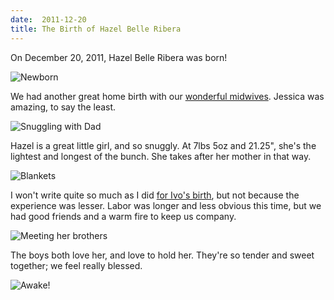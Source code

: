 ```yaml
---
date:  2011-12-20
title: The Birth of Hazel Belle Ribera
---
```

On December 20, 2011, Hazel Belle Ribera was born!

![Newborn](/brendan/images/hazel-birth/01.jpg)

We had another great home birth with our [wonderful midwives](http://www.midwifeseattle.com/). Jessica was amazing, to say the least.

![Snuggling with Dad](/brendan/images/hazel-birth/02.jpg)

Hazel is a great little girl, and so snuggly. At 7lbs 5oz and 21.25", she's the lightest and longest of the bunch. She takes after her mother in that way.

![Blankets](/brendan/images/hazel-birth/03.jpg)

I won't write quite so much as I did [for Ivo's birth](../the-birth-of-ivo-clark-ribera/), but not because the experience was lesser. Labor was longer and less obvious this time, but we had good friends and a warm fire to keep us company.

![Meeting her brothers](/brendan/images/hazel-birth/04.jpg)

The boys both love her, and love to hold her. They're so tender and sweet together; we feel really blessed.

![Awake!](/brendan/images/hazel-birth/05.jpg)

